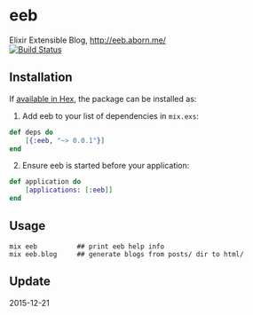 # eeb
Elixir Extensible Blog, http://eeb.aborn.me/  
[![Build Status](https://travis-ci.org/aborn/eeb.svg)](https://travis-ci.org/aborn/eeb)

## Installation

If [available in Hex](https://hex.pm/docs/publish), the package can be installed as:

1. Add eeb to your list of dependencies in `mix.exs`:
```elixir
def deps do
    [{:eeb, "~> 0.0.1"}]
end
```

2. Ensure eeb is started before your application:
```elixir
def application do
    [applications: [:eeb]]
end
```

## Usage
```mix
mix eeb          ## print eeb help info
mix eeb.blog     ## generate blogs from posts/ dir to html/
```

## Update
2015-12-21
